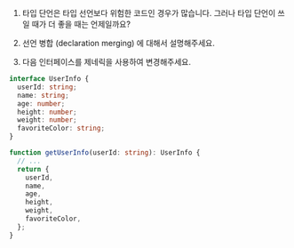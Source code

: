 1. 타입 단언은 타입 선언보다 위험한 코드인 경우가 많습니다. 그러나 타입 단언이 쓰일 때가 더 좋을 때는 언제일까요?

2. 선언 병합 (declaration merging) 에 대해서 설명해주세요.

3. 다음 인터페이스를 제네릭을 사용하여 변경해주세요.

```typescript
interface UserInfo {
  userId: string;
  name: string;
  age: number;
  height: number;
  weight: number;
  favoriteColor: string;
}

function getUserInfo(userId: string): UserInfo {
  // ...
  return {
    userId,
    name,
    age,
    height,
    weight,
    favoriteColor,
  };
}
```

